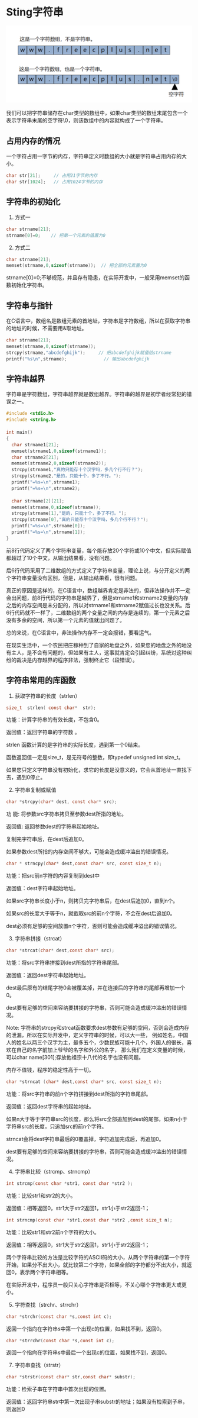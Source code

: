 # Sting字符串
![](.string_images/string_vs_char.png)

我们可以把字符串储存在char类型的数组中，如果char类型的数组末尾包含一个表示字符串末尾的空字符\0，则该数组中的内容就构成了一个字符串。

## 占用内存的情况
一个字符占用一字节的内存，字符串定义时数组的大小就是字符串占用内存的大小。
```c
char str[21];     // 占用21字节的内存
char str[1024];   // 占用1024字节的内存
```

## 字符串的初始化
1. 方式一
```c
char strname[21];
strname[0]=0;    // 把第一个元素的值置为0
```

2. 方式二
```c
char strname[21];
memset(strname,0,sizeof(strname));  // 把全部的元素置为0
```
strname[0]=0;不够规范，并且存有隐患，在实际开发中，一般采用memset的函数初始化字符串。

## 字符串与指针
在C语言中，数组名是数组元素的首地址，字符串是字符数组，所以在获取字符串的地址的时候，不需要用&取地址。
```c
char strname[21];
memset(strname,0,sizeof(strname));
strcpy(strname,"abcdefghijk");     // 把abcdefghijk赋值给strname
printf("%s\n",strname);              // 输出abcdefghijk
```

## 字符串越界
字符串是字符数组，字符串越界就是数组越界。字符串的越界是初学者经常犯的错误之一。
```c
#include <stdio.h>
#include <string.h>
 
int main()
{
  char strname1[21];
  memset(strname1,0,sizeof(strname1));
  char strname2[21];
  memset(strname2,0,sizeof(strname2));
  strcpy(strname1,"真的只能存十个汉字吗，多几个行不行？");
  strcpy(strname2,"是的，只能十个，多了不行。");
  printf("=%s=\n",strname1);
  printf("=%s=\n",strname2);
 
  char strname[2][21];
  memset(strname,0,sizeof(strname));
  strcpy(strname[1],"是的，只能十个，多了不行。");
  strcpy(strname[0],"真的只能存十个汉字吗，多几个行不行？");
  printf("=%s=\n",strname[0]);
  printf("=%s=\n",strname[1]);
}
```
前8行代码定义了两个字符串变量，每个能存放20个字符或10个中文，但实际赋值都超过了10个中文，从输出结果看，没有问题。

后6行代码采用了二维数组的方式定义了字符串变量，理论上说，与分开定义的两个字符串变量没有区别，但是，从输出结果看，很有问题。

真正的原因是这样的，在C语言中，数组越界肯定是非法的，但非法操作并不一定会出问题，前8行代码的字符串是越界了，但是strname1和strname2变量的内存之后的内存空间是未分配的，所以对strname1和strname2赋值过长也没关系。后6行代码就不一样了，二维数组的两个变量之间的内存是连续的，第一个元素之后没有多余的空间，所以第一个元素的值就出问题了。

总的来说，在C语言中，非法操作内存不一定会报错，要看运气。

在现实生活中，一个农民把庄稼种到了自家的地盘之外，如果您的地盘之外的地没有主人，是不会有问题的，但如果有主人，这事就肯定会引起纠纷，系统对这种纠纷的裁决是内存越界的程序非法，强制终止它（段错误）。

## 字符串常用的库函数
1. 获取字符串的长度（strlen）
```c
size_t  strlen( const char*  str);
```
功能：计算字符串的有效长度，不包含0。

返回值：返回字符串的字符数 。

strlen 函数计算的是字符串的实际长度，遇到第一个0结束。

函数返回值一定是size_t，是无符号的整数，即typedef unsigned int size_t。

如果您只定义字符串没有初始化，求它的长度是没意义的，它会从首地址一直找下去，遇到0停止。


2. 字符串复制或赋值
```c
char *strcpy(char* dest, const char* src);
```
功 能: 将参数src字符串拷贝至参数dest所指的地址。

返回值: 返回参数dest的字符串起始地址。

复制完字符串后，在dest后追加0。

如果参数dest所指的内存空间不够大，可能会造成缓冲溢出的错误情况。

```c
char * strncpy(char* dest,const char* src, const size_t n);
```
功能：把src前n字符的内容复制到dest中

返回值：dest字符串起始地址。

如果src字符串长度小于n，则拷贝完字符串后，在dest后追加0，直到n个。

如果src的长度大于等于n，就截取src的前n个字符，不会在dest后追加0。

dest必须有足够的空间放置n个字符，否则可能会造成缓冲溢出的错误情况。


3. 字符串拼接（strcat）
```c
char *strcat(char* dest,const char* src);
```
功能：将src字符串拼接到dest所指的字符串尾部。

返回值：返回dest字符串起始地址。

dest最后原有的结尾字符0会被覆盖掉，并在连接后的字符串的尾部再增加一个0。

dest要有足够的空间来容纳要拼接的字符串，否则可能会造成缓冲溢出的错误情况。


Note: 字符串的strcpy和strcat函数要求dest参数有足够的空间，否则会造成内存的泄漏，所以在实际开发中，定义字符串的时候，可以大一些，
例如姓名，中国人的姓名以两三个汉字为主，最多五个，少数民族可能十几个，外国人的很长，喜欢在自己的名字前加上爷爷的名字和外公的名字，
那么我们在定义变量的时候，可以char name[301];存放他祖宗十八代的名字也没有问题。
      
内存不值钱，程序的稳定性高于一切。

```c
char *strncat (char* dest,const char* src, const size_t n);
```
功能：将src字符串的前n个字符拼接到dest所指的字符串尾部。

返回值：返回dest字符串的起始地址。

如果n大于等于字符串src的长度，那么将src全部追加到dest的尾部，如果n小于字符串src的长度，只追加src的前n个字符。

strncat会将dest字符串最后的0覆盖掉，字符追加完成后，再追加0。

dest要有足够的空间来容纳要拼接的字符串，否则可能会造成缓冲溢出的错误情况。

4. 字符串比较（strcmp、strncmp）
```c
int strcmp(const char *str1, const char *str2 );
```
功能：比较str1和str2的大小。

返回值：相等返回0，str1大于str2返回1，str1小于str2返回-1；

```c
int strncmp(const char *str1,const char *str2 ,const size_t n);
```
功能：比较str1和str2前n个字符的大小。

返回值：相等返回0，str1大于str2返回1，str1小于str2返回-1；

两个字符串比较的方法是比较字符的ASCII码的大小，从两个字符串的第一个字符开始，如果分不出大小，就比较第二个字符，如果全部的字符都分不出大小，就返回0，表示两个字符串相等。

在实际开发中，程序员一般只关心字符串是否相等，不关心哪个字符串更大或更小。


5. 字符查找（strchr、strrchr）
```c
char *strchr(const char *s,const int c);
```
返回一个指向在字符串s中第一个出现c的位置，如果找不到，返回0。

```c
char *strrchr(const char *s,const int c);
```
返回一个指向在字符串s中最后一个出现c的位置，如果找不到，返回0。


7. 字符串查找（strstr）
```c
char *strstr(const char* str,const char* substr);

```
功能：检索子串在字符串中首次出现的位置。

返回值：返回字符串str中第一次出现子串substr的地址；如果没有检索到子串，则返回0